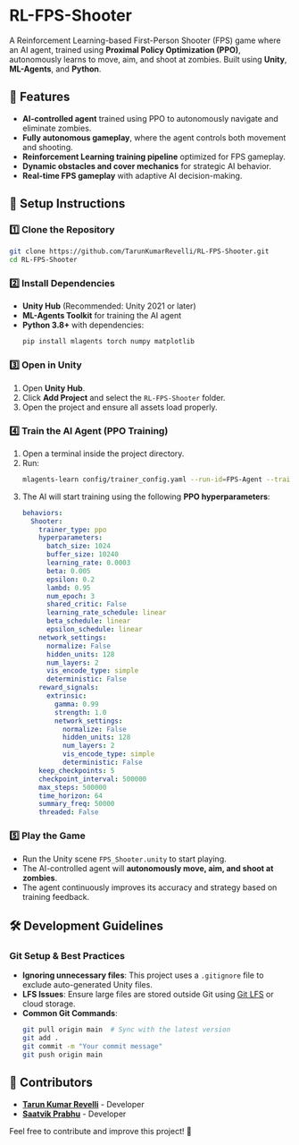 # RL-FPS-Shooter

A Reinforcement Learning-based First-Person Shooter (FPS) game where an AI agent, trained using **Proximal Policy Optimization (PPO)**, autonomously learns to move, aim, and shoot at zombies. Built using **Unity**, **ML-Agents**, and **Python**.

## 📌 Features
- **AI-controlled agent** trained using PPO to autonomously navigate and eliminate zombies.
- **Fully autonomous gameplay**, where the agent controls both movement and shooting.
- **Reinforcement Learning training pipeline** optimized for FPS gameplay.
- **Dynamic obstacles and cover mechanics** for strategic AI behavior.
- **Real-time FPS gameplay** with adaptive AI decision-making.

## 🚀 Setup Instructions

### **1️⃣ Clone the Repository**
```sh
git clone https://github.com/TarunKumarRevelli/RL-FPS-Shooter.git
cd RL-FPS-Shooter
```

### **2️⃣ Install Dependencies**
- **Unity Hub** (Recommended: Unity 2021 or later)
- **ML-Agents Toolkit** for training the AI agent
- **Python 3.8+** with dependencies:
  ```sh
  pip install mlagents torch numpy matplotlib
  ```

### **3️⃣ Open in Unity**
1. Open **Unity Hub**.
2. Click **Add Project** and select the `RL-FPS-Shooter` folder.
3. Open the project and ensure all assets load properly.

### **4️⃣ Train the AI Agent (PPO Training)**
1. Open a terminal inside the project directory.
2. Run:
   ```sh
   mlagents-learn config/trainer_config.yaml --run-id=FPS-Agent --train
   ```
3. The AI will start training using the following **PPO hyperparameters**:
   ```yaml
   behaviors:
     Shooter:
       trainer_type: ppo
       hyperparameters:
         batch_size: 1024
         buffer_size: 10240
         learning_rate: 0.0003
         beta: 0.005
         epsilon: 0.2
         lambd: 0.95
         num_epoch: 3
         shared_critic: False
         learning_rate_schedule: linear
         beta_schedule: linear
         epsilon_schedule: linear
       network_settings:
         normalize: False
         hidden_units: 128
         num_layers: 2
         vis_encode_type: simple
         deterministic: False
       reward_signals:
         extrinsic:
           gamma: 0.99
           strength: 1.0
           network_settings:
             normalize: False
             hidden_units: 128
             num_layers: 2
             vis_encode_type: simple
             deterministic: False
       keep_checkpoints: 5
       checkpoint_interval: 500000
       max_steps: 500000
       time_horizon: 64
       summary_freq: 50000
       threaded: False
   ```

### **5️⃣ Play the Game**
- Run the Unity scene `FPS_Shooter.unity` to start playing.
- The AI-controlled agent will **autonomously move, aim, and shoot at zombies**.
- The agent continuously improves its accuracy and strategy based on training feedback.

## 🛠️ Development Guidelines
### **Git Setup & Best Practices**
- **Ignoring unnecessary files**: This project uses a `.gitignore` file to exclude auto-generated Unity files.
- **LFS Issues**: Ensure large files are stored outside Git using [Git LFS](https://git-lfs.github.com/) or cloud storage.
- **Common Git Commands**:
  ```sh
  git pull origin main  # Sync with the latest version
  git add .
  git commit -m "Your commit message"
  git push origin main
  ```

## 📝 Contributors
- **[Tarun Kumar Revelli](https://github.com/TarunKumarRevelli)** - Developer
- **[Saatvik Prabhu](https://github.com/sevenweeks-07)** - Developer

Feel free to contribute and improve this project! 🎯

